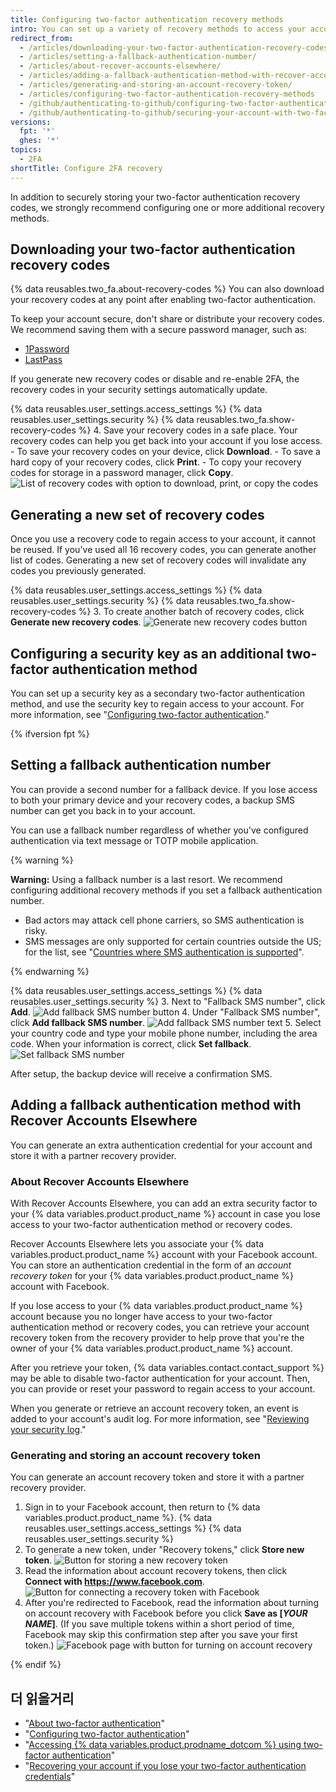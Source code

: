 ```yaml
---
title: Configuring two-factor authentication recovery methods
intro: You can set up a variety of recovery methods to access your account if you lose your two-factor authentication credentials.
redirect_from:
  - /articles/downloading-your-two-factor-authentication-recovery-codes/
  - /articles/setting-a-fallback-authentication-number/
  - /articles/about-recover-accounts-elsewhere/
  - /articles/adding-a-fallback-authentication-method-with-recover-accounts-elsewhere/
  - /articles/generating-and-storing-an-account-recovery-token/
  - /articles/configuring-two-factor-authentication-recovery-methods
  - /github/authenticating-to-github/configuring-two-factor-authentication-recovery-methods
  - /github/authenticating-to-github/securing-your-account-with-two-factor-authentication-2fa/configuring-two-factor-authentication-recovery-methods
versions:
  fpt: '*'
  ghes: '*'
topics:
  - 2FA
shortTitle: Configure 2FA recovery
---
```


In addition to securely storing your two-factor authentication recovery codes, we strongly recommend configuring one or more additional recovery methods.

## Downloading your two-factor authentication recovery codes

{% data reusables.two_fa.about-recovery-codes %} You can also download your recovery codes at any point after enabling two-factor authentication.

To keep your account secure, don't share or distribute your recovery codes. We recommend saving them with a secure password manager, such as:
- [1Password](https://1password.com/)
- [LastPass](https://lastpass.com/)

If you generate new recovery codes or disable and re-enable 2FA, the recovery codes in your security settings automatically update.

{% data reusables.user_settings.access_settings %}
{% data reusables.user_settings.security %}
{% data reusables.two_fa.show-recovery-codes %}
4. Save your recovery codes in a safe place. Your recovery codes can help you get back into your account if you lose access.
    - To save your recovery codes on your device, click **Download**.
    - To save a hard copy of your recovery codes, click **Print**.
    - To copy your recovery codes for storage in a password manager, click **Copy**. ![List of recovery codes with option to download, print, or copy the codes](/assets/images/help/2fa/download-print-or-copy-recovery-codes-before-continuing.png)

## Generating a new set of recovery codes

Once you use a recovery code to regain access to your account, it cannot be reused. If you've used all 16 recovery codes, you can generate another list of codes. Generating a new set of recovery codes will invalidate any codes you previously generated.

{% data reusables.user_settings.access_settings %}
{% data reusables.user_settings.security %}
{% data reusables.two_fa.show-recovery-codes %}
3. To create another batch of recovery codes, click **Generate new recovery codes**. ![Generate new recovery codes button](/assets/images/help/2fa/generate-new-recovery-codes.png)

## Configuring a security key as an additional two-factor authentication method

You can set up a security key as a secondary two-factor authentication method, and use the security key to regain access to your account. For more information, see "[Configuring two-factor authentication](/articles/configuring-two-factor-authentication#configuring-two-factor-authentication-using-a-security-key)."

{% ifversion fpt %}

## Setting a fallback authentication number

You can provide a second number for a fallback device. If you lose access to both your primary device and your recovery codes, a backup SMS number can get you back in to your account.

You can use a fallback number regardless of whether you've configured authentication via text message or TOTP mobile application.

{% warning %}

**Warning:** Using a fallback number is a last resort. We recommend configuring additional recovery methods if you set a fallback authentication number.
- Bad actors may attack cell phone carriers, so SMS authentication is risky.
- SMS messages are only supported for certain countries outside the US; for the list, see "[Countries where SMS authentication is supported](/articles/countries-where-sms-authentication-is-supported)".

{% endwarning %}

{% data reusables.user_settings.access_settings %}
{% data reusables.user_settings.security %}
3. Next to "Fallback SMS number", click **Add**. ![Add fallback SMS number button](/assets/images/help/2fa/add-fallback-sms-number-button.png)
4. Under "Fallback SMS number", click **Add fallback SMS number**. ![Add fallback SMS number text](/assets/images/help/2fa/add_fallback_sms_number_text.png)
5. Select your country code and type your mobile phone number, including the area code. When your information is correct, click **Set fallback**. ![Set fallback SMS number](/assets/images/help/2fa/2fa-fallback-number.png)

After setup, the backup device will receive a confirmation SMS.

## Adding a fallback authentication method with Recover Accounts Elsewhere

You can generate an extra authentication credential for your account and store it with a partner recovery provider.

### About Recover Accounts Elsewhere

With Recover Accounts Elsewhere, you can add an extra security factor to your {% data variables.product.product_name %} account in case you lose access to your two-factor authentication method or recovery codes.

Recover Accounts Elsewhere lets you associate your {% data variables.product.product_name %} account with your Facebook account. You can store an authentication credential in the form of an _account recovery token_ for your {% data variables.product.product_name %} account with Facebook.

If you lose access to your {% data variables.product.product_name %} account because you no longer have access to your two-factor authentication method or recovery codes, you can retrieve your account recovery token from the recovery provider to help prove that you're the owner of your {% data variables.product.product_name %} account.

After you retrieve your token, {% data variables.contact.contact_support %} may be able to disable two-factor authentication for your account. Then, you can provide or reset your password to regain access to your account.

When you generate or retrieve an account recovery token, an event is added to your account's audit log. For more information, see "[Reviewing your security log](/articles/reviewing-your-security-log)."

### Generating and storing an account recovery token

You can generate an account recovery token and store it with a partner recovery provider.

1. Sign in to your Facebook account, then return to {% data variables.product.product_name %}.
{% data reusables.user_settings.access_settings %}
{% data reusables.user_settings.security %}
4. To generate a new token, under "Recovery tokens," click **Store new token**. ![Button for storing a new recovery token](/assets/images/help/settings/store-new-recovery-token.png)
5. Read the information about account recovery tokens, then click **Connect with https://www.facebook.com**. ![Button for connecting a recovery token with Facebook](/assets/images/help/settings/connect-recovery-token-with-facebook.png)
6. After you're redirected to Facebook, read the information about turning on account recovery with Facebook before you click **Save as [_YOUR NAME_]**. (If you save multiple tokens within a short period of time, Facebook may skip this confirmation step after you save your first token.) ![Facebook page with button for turning on account recovery](/assets/images/help/settings/security-turn-on-rae-facebook.png)

{% endif %}

## 더 읽을거리

- "[About two-factor authentication](/articles/about-two-factor-authentication)"
- "[Configuring two-factor authentication](/articles/configuring-two-factor-authentication)"
- "[Accessing {% data variables.product.prodname_dotcom %} using two-factor authentication](/articles/accessing-github-using-two-factor-authentication)"
- "[Recovering your account if you lose your two-factor authentication credentials](/articles/recovering-your-account-if-you-lose-your-2fa-credentials)"
